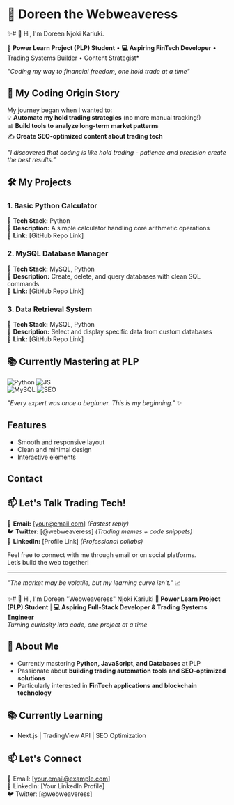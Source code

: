 # 💎 **Doreen the Webweaveress**


✨# 👋 Hi, I'm Doreen Njoki Kariuki.

**🌱 Power Learn Project (PLP) Student** • **💻 Aspiring FinTech Developer**  • Trading Systems Builder • Content Strategist*
 
*"Coding my way to financial freedom, one hold trade at a time"*


## 🚀 My Coding Origin Story
My journey began when I wanted to:  
💡 **Automate my hold trading strategies** (no more manual tracking!)  
📊 **Build tools to analyze long-term market patterns**  
✍️ **Create SEO-optimized content about trading tech**  

*"I discovered that coding is like hold trading - patience and precision create the best results."*


## 🛠️ My Projects
### 1. Basic Python Calculator
🔹 **Tech Stack:** Python  
🔹 **Description:** A simple calculator handling core arithmetic operations  
🔹 **Link:** [GitHub Repo Link]

### 2. MySQL Database Manager 
🔹 **Tech Stack:** MySQL, Python  
🔹 **Description:** Create, delete, and query databases with clean SQL commands  
🔹 **Link:** [GitHub Repo Link]

### 3. Data Retrieval System
🔹 **Tech Stack:** MySQL, Python  
🔹 **Description:** Select and display specific data from custom databases  
🔹 **Link:** [GitHub Repo Link]



## 📚 Currently Mastering at PLP
<img src="https://img.shields.io/badge/Python-3776AB?style=flat&logo=python&logoColor=white" alt="Python"> <img src="https://img.shields.io/badge/JavaScript-F7DF1E?style=flat&logo=javascript&logoColor=black" alt="JS">  
<img src="https://img.shields.io/badge/MySQL-4479A1?style=flat&logo=mysql&logoColor=white" alt="MySQL"> <img src="https://img.shields.io/badge/SEO-0F9D58?style=flat&logo=google&logoColor=white" alt="SEO">

*"Every expert was once a beginner. This is my beginning."* ✨

## Features
- Smooth and responsive layout
- Clean and minimal design
- Interactive elements

## Contact
## 📫 Let's Talk Trading Tech!
📧 **Email:** [your@email.com] *(Fastest reply)*  
🐦 **Twitter:** [@webweaveress] *(Trading memes + code snippets)*  
🔗 **LinkedIn:** [Profile Link] *(Professional collabs)*  


Feel free to connect with me through email or on social platforms.  
Let’s build the web together!

---


*"The market may be volatile, but my learning curve isn't."* 📈


✨# 👋 Hi, I'm Doreen "Webweaveress" Njoki Kariuki
**🌱 Power Learn Project (PLP) Student** | **💻 Aspiring Full-Stack Developer & Trading Systems Engineer**  
*Turning curiosity into code, one project at a time*

## 🚀 About Me
- Currently mastering **Python, JavaScript, and Databases** at PLP
- Passionate about **building trading automation tools and SEO-optimized solutions**
- Particularly interested in **FinTech applications and blockchain technology**


## 📚 Currently Learning
- Next.js | TradingView API | SEO Optimization

## 📫 Let's Connect
📧 Email: [your.email@example.com]  
🔗 LinkedIn: [Your LinkedIn Profile]  
🐦 Twitter: [@webweaveress]

